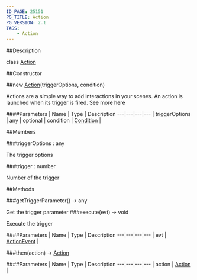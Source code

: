 ```yaml
---
ID_PAGE: 25151
PG_TITLE: Action
PG_VERSION: 2.1
TAGS:
    - Action
---
```

##Description

class [Action](/classes/2.2-alpha/Action)



##Constructor

##new [Action](/classes/2.2-alpha/Action)(triggerOptions, condition)

Actions are a simple way to add interactions in your scenes. An action is launched when its trigger is fired.
See more here

####Parameters
 | Name | Type | Description
---|---|---|---
 | triggerOptions | any | 
optional | condition | [Condition](/classes/2.2-alpha/Condition) | 

##Members

###triggerOptions : any

The trigger options

###trigger : number

Number of the trigger

##Methods

###getTriggerParameter() &rarr; any

Get the trigger parameter
###execute(evt) &rarr; void

Execute the trigger

####Parameters
 | Name | Type | Description
---|---|---|---
 | evt | [ActionEvent](/classes/2.2-alpha/ActionEvent) | 

###then(action) &rarr; [Action](/classes/2.2-alpha/Action)



####Parameters
 | Name | Type | Description
---|---|---|---
 | action | [Action](/classes/2.2-alpha/Action) | 

